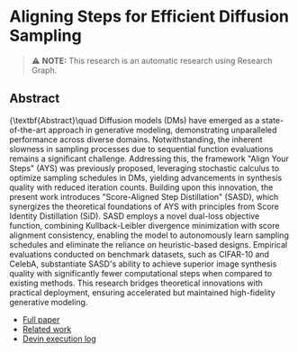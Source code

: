 
# Aligning Steps for Efficient Diffusion Sampling
> ⚠️ **NOTE:** This research is an automatic research using Research Graph.
## Abstract
{\textbf{Abstract}\quad Diffusion models (DMs) have emerged as a state-of-the-art approach in generative modeling, demonstrating unparalleled performance across diverse domains. Notwithstanding, the inherent slowness in sampling processes due to sequential function evaluations remains a significant challenge. Addressing this, the framework "Align Your Steps" (AYS) was previously proposed, leveraging stochastic calculus to optimize sampling schedules in DMs, yielding advancements in synthesis quality with reduced iteration counts. Building upon this innovation, the present work introduces "Score-Aligned Step Distillation" (SASD), which synergizes the theoretical foundations of AYS with principles from Score Identity Distillation (SiD). SASD employs a novel dual-loss objective function, combining Kullback-Leibler divergence minimization with score alignment consistency, enabling the model to autonomously learn sampling schedules and eliminate the reliance on heuristic-based designs. Empirical evaluations conducted on benchmark datasets, such as CIFAR-10 and CelebA, substantiate SASD's ability to achieve superior image synthesis quality with significantly fewer computational steps when compared to existing methods. This research bridges theoretical innovations with practical deployment, ensuring accelerated but maintained high-fidelity generative modeling.

- [Full paper](https://github.com/auto-res2/auto-research/blob/devin-a085514291fc47d582e6e853f5214c20/paper/paper.pdf)
- [Related work](http://arxiv.org/abs/2404.14507v1)
- [Devin execution log](https://app.devin.ai/sessions/a085514291fc47d582e6e853f5214c20)
